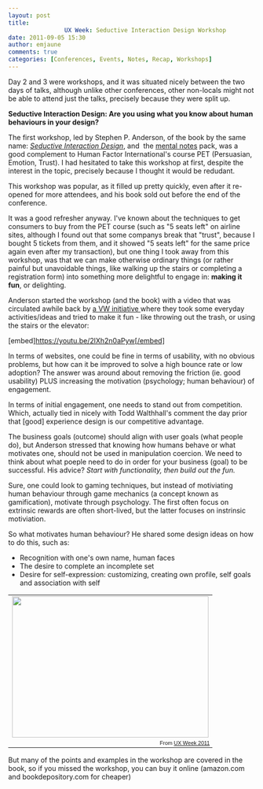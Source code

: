 ```yaml
---
layout: post
title: 
				UX Week: Seductive Interaction Design Workshop		
date: 2011-09-05 15:30
author: emjaune
comments: true
categories: [Conferences, Events, Notes, Recap, Workshops]
---
```

Day 2 and 3 were workshops, and it was situated nicely between the two days of talks, although unlike other conferences, other non-locals might not be able to attend just the talks, precisely because they were split up.

<strong>Seductive Interaction Design: Are you using what you know about human behaviours in your design?</strong>

The first workshop, led by Stephen P. Anderson, of the book by the same name: <a href="http://www.amazon.ca/Seductive-Interaction-Design-Effective-Experiences/dp/0321725522" target="_blank" rel="noopener"><em>Seductive Interaction Design</em></a>, and  the <a href="http://getmentalnotes.com/" target="_blank" rel="noopener">mental notes</a> pack, was a good complement to Human Factor International's course PET (Persuasian, Emotion, Trust). I had hesitated to take this workshop at first, despite the interest in the topic, precisely because I thought it would be redudant.

This workshop was popular, as it filled up pretty quickly, even after it re-opened for more attendees, and his book sold out before the end of the conference.

It was a good refresher anyway. I've known about the techniques to get consumers to buy from the PET course (such as "5 seats left" on airline sites, although I found out that some companys break that "trust", because I bought 5 tickets from them, and it showed "5 seats left" for the same price again even after my transaction), but one thing I took away from this workshop, was that we can make otherwise ordinary things (or rather painful but unavoidable things, like walking up the stairs or completing a registration form) into something more delightful to engage in: <strong>making it fun</strong>, or delighting.

Anderson started the workshop (and the book) with a video that was circulated awhile back by <a href="http://thefuntheory.com/">a VW initiative </a>where they took some everyday activities/ideas and tried to make it fun - like throwing out the trash, or using the stairs or the elevator:

[embed]https://youtu.be/2lXh2n0aPyw[/embed]

In terms of websites, one could be fine in terms of usability, with no obvious problems, but how can it be improved to solve a high bounce rate or low adoption? The answer was around about removing the friction (ie. good usability) PLUS increasing the motivation (psychology; human behaviour) of engagement.

In terms of initial engagement, one needs to stand out from competition.  Which, actually tied in nicely with Todd Walthhall's comment the day prior that [good] experience design is our competitive advantage.

The business goals (outcome) should align with user goals (what people do), but Anderson stressed that knowing how humans behave or what motivates one, should not be used in manipulation coercion. We need to think about what poeple need to do in order for your business (goal) to be successful. His advice? <em>Start with functionality, then build out the fun.</em>

Sure, one could look to gaming techniques, but instead of motiviating human behaviour through game mechanics (a concept known as gamification), motivate through psychology. The first often focus on extrinsic rewards are often short-lived, but the latter focuses on instrinsic motiviation.

So what motivates human behaviour? He shared some design ideas on how to do this, such as:
<ul>
 	<li>Recognition with one's own name, human faces</li>
 	<li>The desire to complete an incomplete set</li>
 	<li>Desire for self-expression: customizing, creating own profile, self goals and association with self</li>
</ul>
<table style="width: auto;">
<tbody>
<tr>
<td><img src="https://lh3.googleusercontent.com/-v1bw54zZGcs/TmBY1kjQapI/AAAAAAAAFfo/_craQu9pgTI/s400/IMG_0344.JPG" alt="" width="400" height="287" /></td>
</tr>
<tr>
<td style="font-family: arial,sans-serif; font-size: 11px; text-align: right;">From <a href="https://picasaweb.google.com/102749072782173716900/UXWeek2011?authuser=0&amp;feat=embedwebsite">UX Week 2011</a></td>
</tr>
</tbody>
</table>
But many of the points and examples in the workshop are covered in the book, so if you missed the workshop, you can buy it online (amazon.com and bookdepository.com for cheaper)
